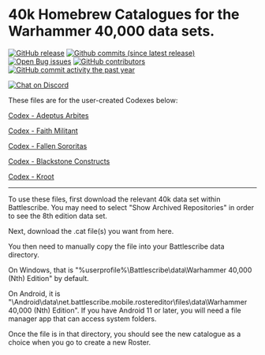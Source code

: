 40k Homebrew Catalogues for the Warhammer 40,000 data sets.
==================

[![GitHub release](https://img.shields.io/github/release/BSData/TemplateDataRepo.svg?style=flat-square)](https://github.com/Mad-Spy/40kHomebrew/releases/latest)
[![Github commits (since latest release)](https://img.shields.io/github/commits-since/BSData/TemplateDataRepo/latest.svg?style=flat-square)](https://github.com/Mad-Spy/40kHomebrew/releases)
[![Open Bug issues](https://img.shields.io/github/issues/BSData/TemplateDataRepo/bug.svg?style=flat-square&label=bugs)](https://github.com/Mad-Spy/40kHomebrew/issues?q=is%3Aissue+is%3Aopen+label%3Abug)
[![GitHub contributors](https://img.shields.io/github/contributors/BSData/TemplateDataRepo.svg?style=flat-square)](https://github.com/Mad-Spy/40kHomebrew/graphs/contributors)
[![GitHub commit activity the past year](https://img.shields.io/github/commit-activity/y/BSData/TemplateDataRepo.svg?style=flat-square)](https://github.com/Mad-Spy/40kHomebrew/pulse/monthly)

[![Chat on Discord](https://img.shields.io/discord/558412685981777922.svg?logo=discord&style=popout-square)](https://discord.gg/KqPVhds)

These files are for the user-created Codexes below:

[Codex - Adeptus Arbites](https://1d4chan.org/wiki/Codex_-_Adeptus_Arbites)

[Codex - Faith Militant](https://1d4chan.org/wiki//tg/_Codex_Supplement_-_Faith_Militant)

[Codex - Fallen Sororitas](https://1d4chan.org/wiki/Codex_-_Fallen_Sororitas)

[Codex - Blackstone Constructs](https://1d4chan.org/wiki/Codex_-_Blackstone_Constructs:_/tg/%27s_9th_Edition)

[Codex - Kroot](https://1d4chan.org/wiki/Codex_-_Kroots:_/tg/%27s_9th_Edition)

---------------------
To use these files, first download the relevant 40k data set within Battlescribe. You may need to select "Show Archived Repositories" in order to see the 8th edition data set.

Next, download the .cat file(s) you want from here.

You then need to manually copy the file into your Battlescribe data directory.

On Windows, that is "%userprofile%\Battlescribe\data\Warhammer 40,000 (Nth) Edition" by default.

On Android, it is "\Android\data\net.battlescribe.mobile.rostereditor\files\data\Warhammer 40,000 (Nth) Edition". If you have Android 11 or later, you will need a file manager app that can access system folders.

Once the file is in that directory, you should see the new catalogue as a choice when you go to create a new Roster.
